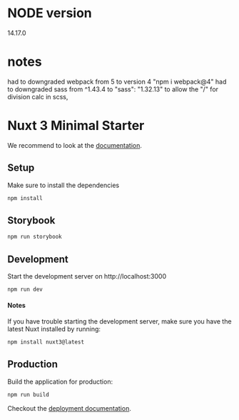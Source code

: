 # NODE version
14.17.0
# notes
had to downgraded webpack from 5 to version 4 "npm i webpack@4"
had to downgraded sass from ^1.43.4 to "sass": "1.32.13" to allow the "/" for division calc in scss,

# Nuxt 3 Minimal Starter
We recommend to look at the [documentation](https://v3.nuxtjs.org).

## Setup
Make sure to install the dependencies

```bash
npm install
```

## Storybook
```bash
npm run storybook
```

## Development
Start the development server on http://localhost:3000

```bash
npm run dev
```

#### Notes

If you have trouble starting the development server, make sure you have the latest Nuxt installed by running:

```bash
npm install nuxt3@latest
```

## Production
Build the application for production:

```bash
npm run build
```

Checkout the [deployment documentation](https://v3.nuxtjs.org/docs/deployment).

